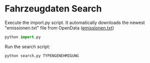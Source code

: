 # Fahrzeugdaten Search

Execute the import.py script. It automatically downloads the newest "emissionen.txt" file from OpenData ([emissionen.txt]("https://opendata.astra.admin.ch/ivzod/2000-Typengenehmigungen_TG_TARGA/2200-Basisdaten_TG_ab_1995/emissionen.txt"))

```python
python import.py
```

Run the search script:

```python
python search.py TYPENGENEHMIGUNG
```
